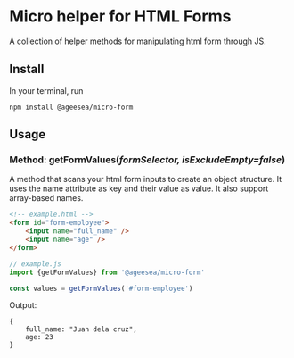# Micro helper for HTML Forms

A collection of helper methods for manipulating html form through JS.

## Install

In your terminal, run

`npm install @ageesea/micro-form`

## Usage

### Method: getFormValues(_formSelector, isExcludeEmpty=false_)

A method that scans your html form inputs to create an object structure. It uses the name attribute as key and their value as value. It also support array-based names.

```html
<!-- example.html -->
<form id="form-employee">
    <input name="full_name" />   
    <input name="age" />   
</form>
```

```js
// example.js
import {getFormValues} from '@ageesea/micro-form'

const values = getFormValues('#form-employee')
```

Output:
```obj
{
    full_name: "Juan dela cruz",
    age: 23
}
```
